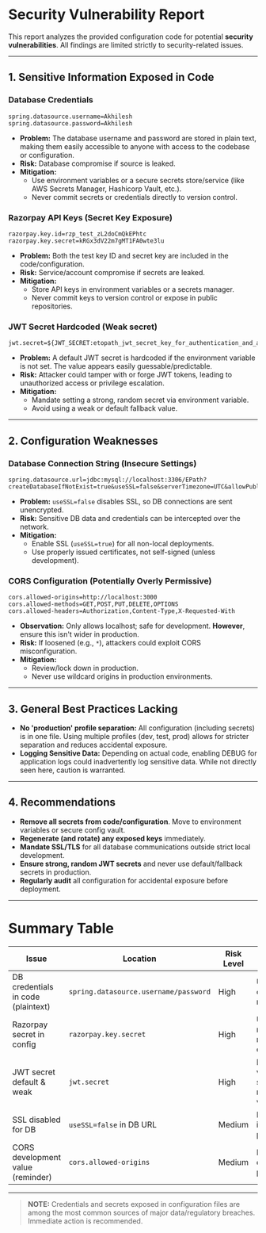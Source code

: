 # Security Vulnerability Report

This report analyzes the provided configuration code for potential **security vulnerabilities**. All findings are limited strictly to security-related issues.

---

## 1. **Sensitive Information Exposed in Code**

### Database Credentials
```properties
spring.datasource.username=Akhilesh
spring.datasource.password=Akhilesh
```
- **Problem:** The database username and password are stored in plain text, making them easily accessible to anyone with access to the codebase or configuration.
- **Risk:** Database compromise if source is leaked.
- **Mitigation:**
    - Use environment variables or a secure secrets store/service (like AWS Secrets Manager, Hashicorp Vault, etc.).
    - Never commit secrets or credentials directly to version control.

### Razorpay API Keys (Secret Key Exposure)
```properties
razorpay.key.id=rzp_test_zL2doCmQkEPhtc
razorpay.key.secret=kRGx3dV22m7gMT1FA0wte3lu
```
- **Problem:** Both the test key ID and secret key are included in the code/configuration.
- **Risk:** Service/account compromise if secrets are leaked.
- **Mitigation:** 
    - Store API keys in environment variables or a secrets manager.
    - Never commit keys to version control or expose in public repositories.

### JWT Secret Hardcoded (Weak secret)
```properties
jwt.secret=${JWT_SECRET:etopath_jwt_secret_key_for_authentication_and_authorization}
```
- **Problem:** A default JWT secret is hardcoded if the environment variable is not set. The value appears easily guessable/predictable.
- **Risk:** Attacker could tamper with or forge JWT tokens, leading to unauthorized access or privilege escalation.
- **Mitigation:**
    - Mandate setting a strong, random secret via environment variable.
    - Avoid using a weak or default fallback value.

---

## 2. **Configuration Weaknesses**

### Database Connection String (Insecure Settings)
```properties
spring.datasource.url=jdbc:mysql://localhost:3306/EPath?createDatabaseIfNotExist=true&useSSL=false&serverTimezone=UTC&allowPublicKeyRetrieval=true
```
- **Problem:** `useSSL=false` disables SSL, so DB connections are sent unencrypted.
- **Risk:** Sensitive DB data and credentials can be intercepted over the network.
- **Mitigation:**
    - Enable SSL (`useSSL=true`) for all non-local deployments.
    - Use properly issued certificates, not self-signed (unless development).

### CORS Configuration (Potentially Overly Permissive)
```properties
cors.allowed-origins=http://localhost:3000
cors.allowed-methods=GET,POST,PUT,DELETE,OPTIONS
cors.allowed-headers=Authorization,Content-Type,X-Requested-With
```
- **Observation:** Only allows localhost; safe for development. **However**, ensure this isn't wider in production.
- **Risk:** If loosened (e.g., `*`), attackers could exploit CORS misconfiguration.
- **Mitigation:**
    - Review/lock down in production.
    - Never use wildcard origins in production environments.

---

## 3. **General Best Practices Lacking**

- **No 'production' profile separation:** All configuration (including secrets) is in one file. Using multiple profiles (dev, test, prod) allows for stricter separation and reduces accidental exposure.
- **Logging Sensitive Data:** Depending on actual code, enabling DEBUG for application logs could inadvertently log sensitive data. While not directly seen here, caution is warranted.

---

## 4. **Recommendations**

- **Remove all secrets from code/configuration**. Move to environment variables or secure config vault.
- **Regenerate (and rotate) any exposed keys** immediately.
- **Mandate SSL/TLS** for all database communications outside strict local development.
- **Ensure strong, random JWT secrets** and never use default/fallback secrets in production.
- **Regularly audit** all configuration for accidental exposure before deployment.

---

# Summary Table

| Issue                               | Location                             | Risk Level | Suggested Fix                                 |
|--------------------------------------|--------------------------------------|------------|-----------------------------------------------|
| DB credentials in code (plaintext)   | `spring.datasource.username/password`| High       | Use env vars or secrets management            |
| Razorpay secret in config            | `razorpay.key.secret`                | High       | Use secrets manager & remove from code        |
| JWT secret default & weak            | `jwt.secret`                         | High       | Require env var; use strong random value      |
| SSL disabled for DB                  | `useSSL=false` in DB URL             | Medium     | Enable SSL in production                      |
| CORS development value (reminder)    | `cors.allowed-origins`               | Medium     | Restrict origins in production                |

---

> **NOTE:** Credentials and secrets exposed in configuration files are among the most common sources of major data/regulatory breaches. Immediate action is recommended.
